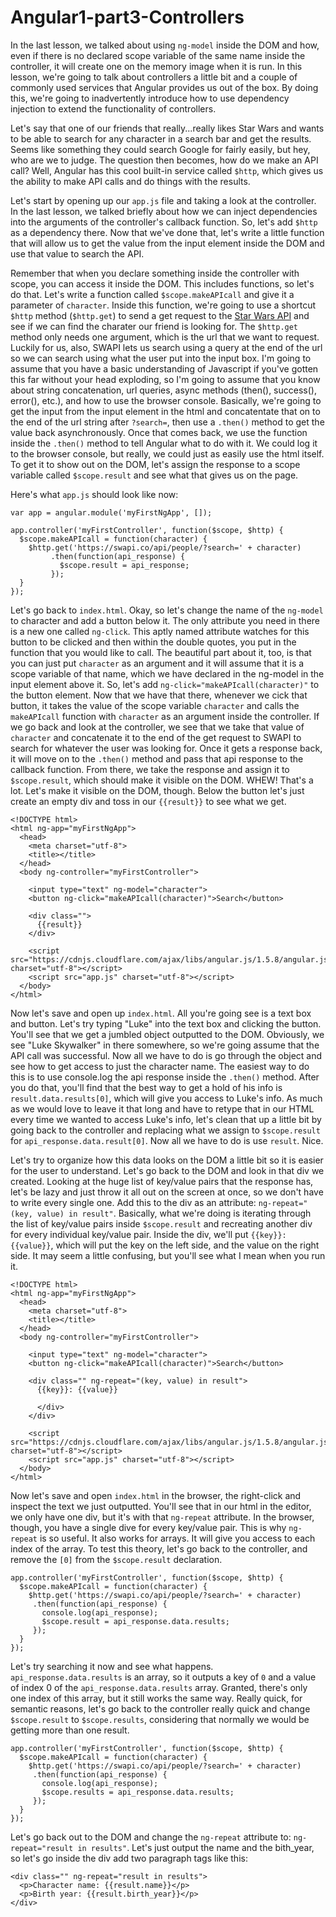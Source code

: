 # Angular1-part3-Controllers

In the last lesson, we talked about using `ng-model` inside the DOM and how, even if there is no declared scope variable of the same name inside the controller, it will create one on the memory image when it is run. In this lesson, we're going to talk about controllers a little bit and a couple of commonly used services that Angular provides us out of the box. By doing this, we're going to inadvertently introduce how to use dependency injection to extend the functionality of controllers.

Let's say that one of our friends that really...really likes Star Wars and wants to be able to search for any character in a search bar and get the results. Seems like something they could search Google for fairly easily, but hey, who are we to judge. The question then becomes, how do we make an API call? Well, Angular has this cool built-in service called `$http`, which gives us the ability to make API calls and do things with the results.

Let's start by opening up our `app.js` file and taking a look at the controller. In the last lesson, we talked briefly about how we can inject dependencies into the arguments of the controller's callback function. So, let's add `$http` as a dependency there. Now that we've done that, let's write a little function that will allow us to get the value from the input element inside the DOM and use that value to search the API. 

Remember that when you declare something inside the controller with scope, you can access it inside the DOM. This includes functions, so let's do that. Let's write a function called `$scope.makeAPIcall` and give it a parameter of `character`. Inside this function, we're going to use a shortcut `$http` method (`$http.get`) to send a get request to the [Star Wars API](https://swapi.co) and see if we can find the charater our friend is looking for. The `$http.get` method only needs one argument, which is the url that we want to request. Luckily for us, also, SWAPI lets us search using a query at the end of the url so we can search using what the user put into the input box. I'm going to assume that you have a basic understanding of Javascript if you've gotten this far without your head exploding, so I'm going to assume that you know about string concatenation, url queries, async methods (then(), success(), error(), etc.), and how to use the browser console. Basically, we're going to get the input from the input element in the html and concatentate that on to the end of the url string after `?search=`, then use a `.then()` method to get the value back asynchronously. Once that comes back, we use the function inside the `.then()` method to tell Angular what to do with it. We could log it to the browser console, but really, we could just as easily use the html itself. To get it to show out on the DOM, let's assign the response to a scope variable called `$scope.result` and see what that gives us on the page.

Here's what `app.js` should look like now:

<pre><code>var app = angular.module('myFirstNgApp', []);

app.controller('myFirstController', function($scope, $http) {
  $scope.makeAPIcall = function(character) {
    $http.get('https://swapi.co/api/people/?search=' + character)
         .then(function(api_response) {
           $scope.result = api_response;
         });
  }
});
</code></pre>

Let's go back to `index.html`. Okay, so let's change the name of the `ng-model` to character and add a button below it. The only attribute you need in there is a new one called `ng-click`. This aptly named attribute watches for this button to be clicked and then within the double quotes, you put in the function that you would like to call. The beautiful part about it, too, is that you can just put `character` as an argument and it will assume that it is a scope variable of that name, which we have declared in the ng-model in the input element above it. So, let's add `ng-click="makeAPIcall(character)"` to the button element. Now that we have that there, whenever we cick that button, it takes the value of the scope variable `character` and calls the `makeAPIcall` function with `character` as an argument inside the controller. If we go back and look at the controller, we see that we take that value of `character` and concatenate it to the end of the get request to SWAPI to search for whatever the user was looking for. Once it gets a response back,
it will move on to the `.then()` method and pass that api response to the callback function. From there, we take the response and assign it to `$scope.result`, which should make it visible on the DOM. WHEW! That's a lot. Let's make it visible on the DOM, though. Below the button let's just create an empty div and toss in our `{{result}}` to see what we get.

```text
<!DOCTYPE html>
<html ng-app="myFirstNgApp">
  <head>
    <meta charset="utf-8">
    <title></title>
  </head>
  <body ng-controller="myFirstController">

    <input type="text" ng-model="character">
    <button ng-click="makeAPIcall(character)">Search</button>

    <div class="">
      {{result}}
    </div>

    <script src="https://cdnjs.cloudflare.com/ajax/libs/angular.js/1.5.8/angular.js" charset="utf-8"></script>
    <script src="app.js" charset="utf-8"></script>
  </body>
</html>
```
Now let's save and open up `index.html`. All you're going see is a text box and button. Let's try typing "Luke" into the text box and clicking the button. You'll see that we get a jumbled object outputted to the DOM. Obviously, we see "Luke Skywalker" in there somewhere, so we're going assume that the API call was successful. Now all we have to do is go through the object and see how to get access to just the character name. The easiest way to do this is to use console.log the api response inside the `.then()` method. After you do that, you'll find that the best way to get a hold of his info is `result.data.results[0]`, which will give you access to Luke's info. As much as we would love to leave it that long and have to retype that in our HTML every time we wanted to access Luke's info, let's clean that up a little bit by going back to the controller and replacing what we assign to `$scope.result` for `api_response.data.result[0]`. Now all we have to do is use `result`. Nice. 

Let's try to organize how this data looks on the DOM a little bit so it is easier for the user to understand. Let's go back to the DOM and look in that div we created. Looking at the huge list of key/value pairs that the response has, let's be lazy and just throw it all out on the screen at once, so we don't have to write every single one. Add this to the div as an attribute: `ng-repeat="(key, value) in result"`. Basically, what we're doing is iterating through the list of key/value pairs inside `$scope.result` and recreating another div for every individual key/value pair. Inside the div, we'll put `{{key}}: {{value}}`, which will put the key on the left side, and the value on the right side. It may seem a little confusing, but you'll see what I mean when you run it.

```text
<!DOCTYPE html>
<html ng-app="myFirstNgApp">
  <head>
    <meta charset="utf-8">
    <title></title>
  </head>
  <body ng-controller="myFirstController">

    <input type="text" ng-model="character">
    <button ng-click="makeAPIcall(character)">Search</button>

    <div class="" ng-repeat="(key, value) in result">
      {{key}}: {{value}}

      </div>
    </div>

    <script src="https://cdnjs.cloudflare.com/ajax/libs/angular.js/1.5.8/angular.js" charset="utf-8"></script>
    <script src="app.js" charset="utf-8"></script>
  </body>
</html>
```
Now let's save and open `index.html` in the browser, the right-click and inspect the text we just outputted. You'll see that in our html in the editor, we only have one div, but it's with that `ng-repeat` attribute. In the browser, though, you have a single dive for every key/value pair. This is why `ng-repeat` is so useful. It also works for arrays. It will give you access to each index of the array. To test this theory, let's go back to the controller, and remove the `[0]` from the `$scope.result` declaration.

<pre><code>app.controller('myFirstController', function($scope, $http) {
  $scope.makeAPIcall = function(character) {
    $http.get('https://swapi.co/api/people/?search=' + character)
     .then(function(api_response) {
       console.log(api_response);
       $scope.result = api_response.data.results;
     });
  }
});
</code></pre>

Let's try searching it now and see what happens. `api_response.data.results` is an array, so it outputs a key of `0` and a value of index 0 of the `api_response.data.results` array. Granted, there's only one index of this array, but it still works the same way. Really quick, for semantic reasons, let's go back to the controller really quick and change `$scope.result` to `$scope.results`, considering that normally we would be getting more than one result. 

<pre><code>app.controller('myFirstController', function($scope, $http) {
  $scope.makeAPIcall = function(character) {
    $http.get('https://swapi.co/api/people/?search=' + character)
     .then(function(api_response) {
       console.log(api_response);
       $scope.results = api_response.data.results;
     });
  }
});
</code></pre>

Let's go back out to the DOM and change the `ng-repeat` attribute to: `ng-repeat="result in results"`. Let's just output the name and the bith_year, so let's go inside the div add two paragraph tags like this:

```text
<div class="" ng-repeat="result in results">
  <p>Character name: {{result.name}}</p>
  <p>Birth year: {{result.birth_year}}</p>
</div>
```
